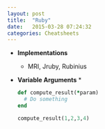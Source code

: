 ```yaml
---
layout: post
title:  "Ruby"
date:   2015-03-28 07:24:32
categories: Cheatsheets
---
```


* __Implementations__
  * MRI, Jruby, Rubinius

* __Variable Arguments__
  * 
  ``` ruby
  def compute_result(*param)
    # Do something
  end

  compute_result(1,2,3,4)
  ```
